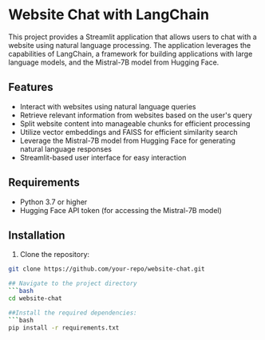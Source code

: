 # Website Chat with LangChain

This project provides a Streamlit application that allows users to chat with a website using natural language processing. The application leverages the capabilities of LangChain, a framework for building applications with large language models, and the Mistral-7B model from Hugging Face.

## Features

- Interact with websites using natural language queries
- Retrieve relevant information from websites based on the user's query
- Split website content into manageable chunks for efficient processing
- Utilize vector embeddings and FAISS for efficient similarity search
- Leverage the Mistral-7B model from Hugging Face for generating natural language responses
- Streamlit-based user interface for easy interaction

## Requirements

- Python 3.7 or higher
- Hugging Face API token (for accessing the Mistral-7B model)

## Installation

1. Clone the repository:

```bash
git clone https://github.com/your-repo/website-chat.git

## Navigate to the project directory
```bash
cd website-chat

##Install the required dependencies:
```bash
pip install -r requirements.txt

